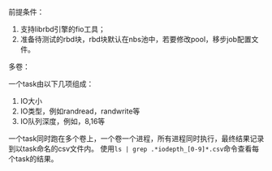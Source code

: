 
前提条件：
1. 支持librbd引擎的fio工具；
2. 准备待测试的rbd块，rbd块默认在nbs池中，若要修改pool，移步job配置文件。


多卷：

一个task由以下几项组成：
1. IO大小
2. IO类型，例如randread，randwrite等
3. IO队列深度，例如，8,16等

一个task同时跑在多个卷上，一个卷一个进程，所有进程同时执行，最终结果记录到以task命名的csv文件内。
使用`ls | grep .*iodepth_[0-9]*.csv`命令查看每个task的结果。

